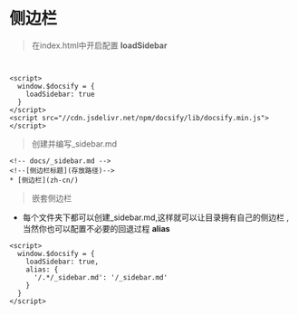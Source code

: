 # 侧边栏

>  在index.html中开启配置 **loadSidebar**

~~~


<script>
  window.$docsify = {
    loadSidebar: true
  }
</script>
<script src="//cdn.jsdelivr.net/npm/docsify/lib/docsify.min.js"></script>
~~~

> 创建并编写_sidebar.md

~~~
<!-- docs/_sidebar.md -->
<!--[侧边栏标题](存放路径)-->
* [侧边栏](zh-cn/)

~~~

> 嵌套侧边栏

* 每个文件夹下都可以创建_sidebar.md,这样就可以让目录拥有自己的侧边栏
,当然你也可以配置不必要的回退过程 **alias**
~~~
<script>
  window.$docsify = {
    loadSidebar: true,
    alias: {
      '/.*/_sidebar.md': '/_sidebar.md'
    }
  }
</script>
~~~

 
